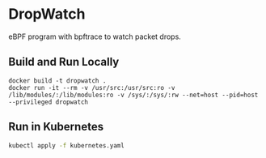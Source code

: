 # DropWatch

eBPF program with bpftrace to watch packet drops.

## Build and Run Locally

```
docker build -t dropwatch .
docker run -it --rm -v /usr/src:/usr/src:ro -v /lib/modules/:/lib/modules:ro -v /sys/:/sys/:rw --net=host --pid=host --privileged dropwatch
```

## Run in Kubernetes

```sh
kubectl apply -f kubernetes.yaml
```
